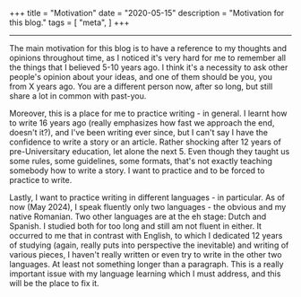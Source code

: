+++
title = "Motivation"
date = "2020-05-15"
description = "Motivation for this blog."
tags = [
    "meta",
]
+++

---

The main motivation for this blog is to have a reference to my thoughts and opinions throughout time, as I noticed it's very hard for me to remember all the things that I believed 5-10 years ago. I think it's a necessity to ask other people's opinion about your ideas, and one of them should be you, you from X years ago. You are a different person now, after so long, but still share a lot in common with past-you.

Moreover, this is a place for me to practice writing - in general. I learnt how to write 16 years ago (really emphasizes how fast we approach the end, doesn't it?), and I've been writing ever since, but I can't say I have the confidence to write a story or an article. Rather shocking after 12 years of pre-Universitary education, let alone the next 5. Even though they taught us some rules, some guidelines, some formats, that's not exactly teaching somebody how to write a story. I want to practice and to be forced to practice to write.

Lastly, I want to practice writing in different languages - in particular. As of now (May 2024), I speak fluently only two languages - the obvious and my native Romanian. Two other languages are at the eh stage: Dutch and Spanish. I studied both for too long and still am not fluent in either. It occurred to me that in contrast with English, to which I dedicated 12 years of studying (again, really puts into perspective the inevitable) and writing of various pieces, I haven't really written or even try to write in the other two languages. At least not something longer than a paragraph. This is a really important issue with my language learning which I must address, and this will be the place to fix it.